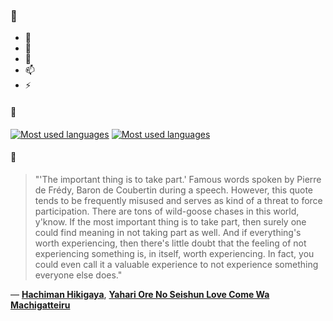 ### 👋

- 🔭
- 🌱
- 💬
- 📫
- ⚡

#### 🧏

[![Most used languages](https://github-readme-stats-aynah.vercel.app/api/top-langs/?username=aynh&theme=solarized-dark&langs_count=6&layout=compact&hide_title=true)](https://github.com/anuraghazra/github-readme-stats#gh-dark-mode-only)
[![Most used languages](https://github-readme-stats-aynah.vercel.app/api/top-langs/?username=aynh&theme=solarized-light&langs_count=6&layout=compact&hide_title=true)](https://github.com/anuraghazra/github-readme-stats#gh-light-mode-only)

#### 💬

> "'The important thing is to take part.' Famous words spoken by Pierre de Frédy, Baron de Coubertin during a speech. However, this quote tends to be frequently misused and serves as kind of a threat to force participation. There are tons of wild-goose chases in this world, y'know. If the most important thing is to take part, then surely one could find meaning in not taking part as well. And if everything's worth experiencing, then there's little doubt that the feeling of not experiencing something is, in itself, worth experiencing. In fact, you could even call it a valuable experience to not experience something everyone else does."

&mdash; [**Hachiman Hikigaya**](https://myanimelist.net/character.php?q=Hachiman%20Hikigaya&cat=character), [**Yahari Ore No Seishun Love Come Wa Machigatteiru**](https://myanimelist.net/search/all?q=Yahari%20Ore%20No%20Seishun%20Love%20Come%20Wa%20Machigatteiru&cat=all)
